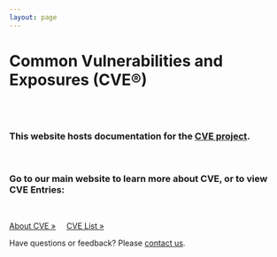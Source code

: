 ```yaml
---
layout: page
---
```


<h1 class="site-title">Common Vulnerabilities and Exposures (CVE®)</h1>
<br>
<br>
<div class="jumbotron">
  <h3>This website hosts documentation for the <a href="https://cve.mitre.org/">CVE project</a>.</h3>
  <br>
  <h3>Go to our main website to learn more about CVE, or to view CVE Entries:</h3>
  <br>
  <p><a class="btn btn-primary btn-lg" role="button" href="https://cve.mitre.org/about/index.html">About CVE »</a> &nbsp; &nbsp;     
  <a class="btn btn-primary btn-lg" role="button" href="https://cve.mitre.org/cve/">CVE List »</a></p>
</div>

<p class="lead text-center">Have questions or feedback? Please <a href="https://cve.mitre.org/about/contactus.html">contact us</a>.</p>
